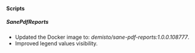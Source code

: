 #### Scripts

##### SanePdfReports

- Updated the Docker image to: *demisto/sane-pdf-reports:1.0.0.108777*.
- Improved legend values visibility.